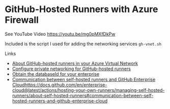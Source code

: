 # GitHub-Hosted Runners with Azure Firewall
See YouTube Video https://youtu.be/mg0pMXfDkPw


Included is the script I used for adding the networking services `gh-vnet.sh`

Links
- [About GitHub-hosted runners in your Azure Virtual Network](https://docs.github.com/en/enterprise-cloud@latest/admin/configuration/configuring-private-networking-for-hosted-compute-products/about-using-github-hosted-runners-in-your-azure-virtual-network) 
- [Configure private networking for GitHub-hosted runners](https://docs.github.com/en/enterprise-cloud@latest/admin/configuration/configuring-private-networking-for-hosted-compute-products/configuring-private-networking-for-github-hosted-runners) 
- [Obtain the databaseId for your enterprise](https://docs.github.com/en/enterprise-cloud@latest/admin/configuration/configuring-private-networking-for-hosted-compute-products/configuring-private-networking-for-github-hosted-runners#1-obtain-the-databaseid-for-your-enterprise) 
- [Communication between self-hosted runners and GitHub Enterprise Cloud](https://docs.github.com/en/enterprise-cloud@latest/actions/hosting-your-own-runners/managing-self-hosted-runners/about-self-hosted-runners#communication-between-self-hosted-runners-and-github-enterprise-cloud)https://docs.github.com/en/enterprise-cloud@latest/actions/hosting-your-own-runners/managing-self-hosted-runners/about-self-hosted-runners#communication-between-self-hosted-runners-and-github-enterprise-cloud 

